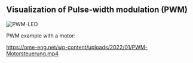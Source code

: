 ## Visualization of Pulse-width modulation (PWM)

![PWM-LED](https://github.com/Florian-Wilhelm/Raspberry-Pi/assets/77980708/b6ca87bf-3032-4ac6-9b7a-edbd1be78716)

PWM example with a motor:

https://ome-eng.net/wp-content/uploads/2022/01/PWM-Motorsteuerung.mp4
